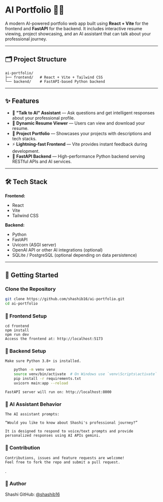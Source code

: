 
# AI Portfolio 🧠✨

A modern AI-powered portfolio web app built using **React + Vite** for the frontend and **FastAPI** for the backend. It includes interactive resume viewing, project showcasing, and an AI assistant that can talk about your professional journey.

---

## 🗂️ Project Structure

```text
ai-portfolio/
├── frontend/   # React + Vite + Tailwind CSS
└── backend/    # FastAPI-based Python backend
```


---

## ✨ Features

- 🎤 **"Talk to AI" Assistant** — Ask questions and get intelligent responses about your professional profile.
- 📄 **Dynamic Resume Viewer** — Users can view and download your resume.
- 💼 **Project Portfolio** — Showcases your projects with descriptions and tech stacks.
- ⚡ **Lightning-fast Frontend** — Vite provides instant feedback during development.
- 🚀 **FastAPI Backend** — High-performance Python backend serving RESTful APIs and AI services.

---

## 🛠 Tech Stack

**Frontend:**
- React
- Vite
- Tailwind CSS

**Backend:**
- Python
- FastAPI
- Uvicorn (ASGI server)
- OpenAI API or other AI integrations (optional)
- SQLite / PostgreSQL (optional depending on data persistence)

---

## 🚀 Getting Started

### Clone the Repository

```bash
git clone https://github.com/shashib16/ai-portfolio.git
cd ai-portfolio
```

### 🔧 Frontend Setup

    cd frontend
    npm install
    npm run dev
    Access the frontend at: http://localhost:5173

### 🧠 Backend Setup
    Make sure Python 3.8+ is installed.

```bash    cd backend
    python -m venv venv
    source venv/bin/activate  # On Windows use `venv\Scripts\activate`
    pip install -r requirements.txt
    uvicorn main:app --reload 
```

    FastAPI server will run on: http://localhost:8000


### 📣 AI Assistant Behavior
    The AI assistant prompts:

    “Would you like to know about Shashi's professional journey?”

    It is designed to respond to voice/text prompts and provide personalized responses using AI APIs gemini.


### 🙌 Contribution
    Contributions, issues and feature requests are welcome!
    Feel free to fork the repo and submit a pull request.

.

### 👤 Author
Shashi
GitHub: [@shashib16](https://github.com/shashib16)

